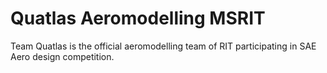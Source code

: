 # Quatlas Aeromodelling MSRIT

Team Quatlas is the official aeromodelling team of RIT participating in SAE Aero design competition.
